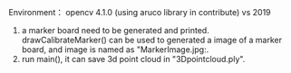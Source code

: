 Environment：
	opencv 4.1.0 (using aruco library in contribute)
	vs 2019

1. a marker board need to be generated and printed.  drawCalibrateMarker() can be used to generated a image of a marker board, and image is named as "MarkerImage.jpg:.
2. run main(), it can save 3d point cloud in "3Dpointcloud.ply".